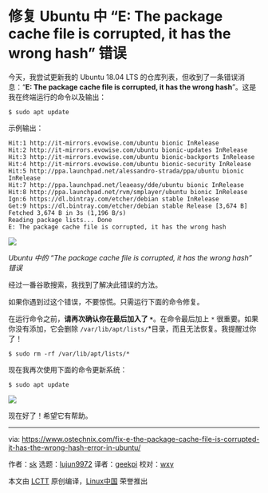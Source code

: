 [#]: collector: (lujun9972)
[#]: translator: (geekpi)
[#]: reviewer: (wxy)
[#]: publisher: ( )
[#]: url: ( )
[#]: subject: (Fix ‘E: The package cache file is corrupted, it has the wrong hash’ Error In Ubuntu)
[#]: via: (https://www.ostechnix.com/fix-e-the-package-cache-file-is-corrupted-it-has-the-wrong-hash-error-in-ubuntu/)
[#]: author: (sk https://www.ostechnix.com/author/sk/)

修复 Ubuntu 中 “E: The package cache file is corrupted, it has the wrong hash” 错误
======

今天，我尝试更新我的 Ubuntu 18.04 LTS 的仓库列表，但收到了一条错误消息：“**E: The package cache file is corrupted, it has the wrong hash**”。这是我在终端运行的命令以及输出：

```
$ sudo apt update
```

示例输出：

```
Hit:1 http://it-mirrors.evowise.com/ubuntu bionic InRelease
Hit:2 http://it-mirrors.evowise.com/ubuntu bionic-updates InRelease
Hit:3 http://it-mirrors.evowise.com/ubuntu bionic-backports InRelease
Hit:4 http://it-mirrors.evowise.com/ubuntu bionic-security InRelease
Hit:5 http://ppa.launchpad.net/alessandro-strada/ppa/ubuntu bionic InRelease
Hit:7 http://ppa.launchpad.net/leaeasy/dde/ubuntu bionic InRelease
Hit:8 http://ppa.launchpad.net/rvm/smplayer/ubuntu bionic InRelease
Ign:6 https://dl.bintray.com/etcher/debian stable InRelease
Get:9 https://dl.bintray.com/etcher/debian stable Release [3,674 B]
Fetched 3,674 B in 3s (1,196 B/s)
Reading package lists... Done
E: The package cache file is corrupted, it has the wrong hash
```

![][2]

*Ubuntu 中的 “The package cache file is corrupted, it has the wrong hash” 错误*

经过一番谷歌搜索，我找到了解决此错误的方法。

如果你遇到过这个错误，不要惊慌。只需运行下面的命令修复。

在运行命令之前，**请再次确认你在最后加入了 `*`**。在命令最后加上 `*` 很重要。如果你没有添加，它会删除 `/var/lib/apt/lists/`*目录，而且无法恢复。我提醒过你了！

```
$ sudo rm -rf /var/lib/apt/lists/*
```

现在我再次使用下面的命令更新系统：

```
$ sudo apt update
```

![][3]

现在好了！希望它有帮助。

--------------------------------------------------------------------------------

via: https://www.ostechnix.com/fix-e-the-package-cache-file-is-corrupted-it-has-the-wrong-hash-error-in-ubuntu/

作者：[sk][a]
选题：[lujun9972][b]
译者：[geekpi](https://github.com/geekpi)
校对：[wxy](https://github.com/wxy)

本文由 [LCTT](https://github.com/LCTT/TranslateProject) 原创编译，[Linux中国](https://linux.cn/) 荣誉推出

[a]: https://www.ostechnix.com/author/sk/
[b]: https://github.com/lujun9972
[2]: https://www.ostechnix.com/wp-content/uploads/2019/08/The-package-cache-file-is-corrupted.png
[3]: https://www.ostechnix.com/wp-content/uploads/2019/08/apt-update-command-output-in-Ubuntu.png
